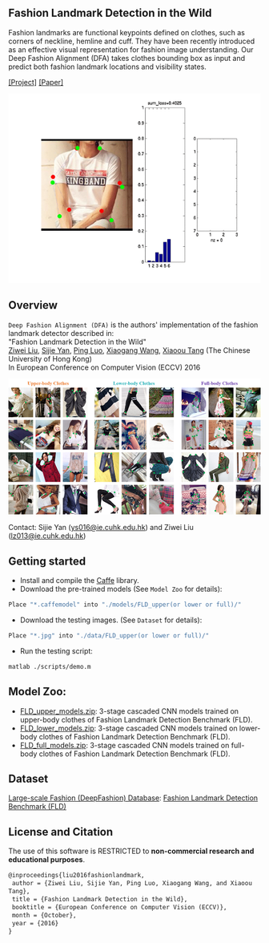 ## Fashion Landmark Detection in the Wild
Fashion landmarks are functional keypoints defined on clothes, such as corners of neckline, hemline and cuff. They have been recently introduced as an effective visual representation for fashion image understanding.
Our Deep Fashion Alignment (DFA) takes clothes bounding box as input and predict both fashion landmark locations and visibility states.

[[Project]](http://personal.ie.cuhk.edu.hk/~lz013/projects/FashionLandmarks.html) [[Paper]](https://arxiv.org/abs/1608.03049)   

<img src='./misc/demo.gif' width=540>

## Overview
`Deep Fashion Alignment (DFA)` is the authors' implementation of the fashion landmark detector described in:  
"Fashion Landmark Detection in the Wild"   
[Ziwei Liu](http://personal.ie.cuhk.edu.hk/~lz013/), [Sijie Yan](http://mmlab.ie.cuhk.edu.hk/), [Ping Luo](http://personal.ie.cuhk.edu.hk/~pluo/), [Xiaogang Wang](http://www.ee.cuhk.edu.hk/~xgwang/), [Xiaoou Tang](https://www.ie.cuhk.edu.hk/people/xotang.shtml) (The Chinese University of Hong Kong)   
In European Conference on Computer Vision (ECCV) 2016

<img src='./misc/demo_teaser.jpg' width=800>

Contact: Sijie Yan (ys016@ie.cuhk.edu.hk) and Ziwei Liu (lz013@ie.cuhk.edu.hk)

## Getting started
* Install and compile the [Caffe](https://github.com/BVLC/caffe) library.
* Download the pre-trained models (See `Model Zoo` for details):
``` bash
Place "*.caffemodel" into "./models/FLD_upper(or lower or full)/" 
```
* Download the testing images. (See `Dataset` for details):
``` bash
Place "*.jpg" into "./data/FLD_upper(or lower or full)/" 
```
* Run the testing script:
``` bash
matlab ./scripts/demo.m
```

## Model Zoo:
* [FLD_upper_models.zip](https://drive.google.com/open?id=0B7EVK8r0v71pa1BTRnJSaEI3a2c): 3-stage cascaded CNN models trained on upper-body clothes of Fashion Landmark Detection Benchmark (FLD).
* [FLD_lower_models.zip](https://drive.google.com/open?id=0B7EVK8r0v71pMmpXbDY5R3hkUFU): 3-stage cascaded CNN models trained on lower-body clothes of Fashion Landmark Detection Benchmark (FLD).
* [FLD_full_models.zip](https://drive.google.com/open?id=0B7EVK8r0v71pTlpsZENTRHg2ZW8): 3-stage cascaded CNN models trained on full-body clothes of Fashion Landmark Detection Benchmark (FLD).

## Dataset
[Large-scale Fashion (DeepFashion) Database](http://mmlab.ie.cuhk.edu.hk/projects/DeepFashion.html): [Fashion Landmark Detection Benchmark (FLD)](http://mmlab.ie.cuhk.edu.hk/projects/DeepFashion/LandmarkDetection.html)

## License and Citation
The use of this software is RESTRICTED to **non-commercial research and educational purposes**.

```
@inproceedings{liu2016fashionlandmark,
 author = {Ziwei Liu, Sijie Yan, Ping Luo, Xiaogang Wang, and Xiaoou Tang},
 title = {Fashion Landmark Detection in the Wild},
 booktitle = {European Conference on Computer Vision (ECCV)},
 month = {October},
 year = {2016} 
}
```
